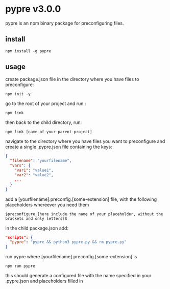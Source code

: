 # pypre v3.0.0

pypre is an npm binary package for preconfiguring files.

## install
```
npm install -g pypre
 ```

## usage
create package.json file in the directory where you have files to preconfigure:
```
npm init -y
```

go to the root of your project and run :
```
npm link
```

then back to the child directory, run:
```
npm link [name-of-your-parent-project]
```

navigate to the directory where you have files you want to preconfigure and create a single .pypre.json file containing the keys:
```json
{
  "filename": "yourfilename",
  "vars": {
    "var1": "value1",
    "var2": "value2",
    ...
  }
}
```

add a [yourfilename].preconfig.[some-extension] file, with the following placeholders whereever you need them
```
$preconfigure_[here include the name of your placeholder, without the brackets and only letters]$
```

in the child package.json add:
```json
"scripts": {
  "pypre": "pypre && python3 pypre.py && rm pypre.py"
}
```

run pypre where [yourfilename].preconfig.[some-extension] is
```
npm run pypre
```

this should generate a configured file with the name specified in your .pypre.json and placeholders filled in
